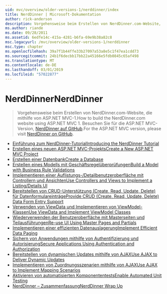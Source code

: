 ```yaml
---
uid: mvc/overview/older-versions-1/nerddinner/index
title: NerdDinner | Microsoft-Dokumentation
author: rick-anderson
description: Vorgehensweise beim Erstellen von NerdDinner.com-Website, die mithilfe von ASP.NET MVC-1. Für die ASP.NET MVC 3-Version finden Sie unter "Nerddinner" auf GitHub.
ms.author: riande
ms.date: 09/28/2011
ms.assetid: 6edfe14c-415a-4281-b6fa-69e9b38a82c8
msc.legacyurl: /mvc/overview/older-versions-1/nerddinner
msc.type: chapter
ms.openlocfilehash: 39a7f1b44ffe33b27097a53a8e5c1f47ea1cdd73
ms.sourcegitcommit: 24b1f6decbb17bb22a45166e5fdb0845c65af498
ms.translationtype: MT
ms.contentlocale: de-DE
ms.lasthandoff: 03/01/2019
ms.locfileid: "57022877"
---
```

<a name="nerddinner"></a><span data-ttu-id="d0cd8-104">NerdDinner</span><span class="sxs-lookup"><span data-stu-id="d0cd8-104">NerdDinner</span></span>
====================
> <span data-ttu-id="d0cd8-105">Vorgehensweise beim Erstellen von NerdDinner.com-Website, die mithilfe von ASP.NET MVC-1.</span><span class="sxs-lookup"><span data-stu-id="d0cd8-105">How to build the NerdDinner.com website using ASP.NET MVC 1.</span></span> <span data-ttu-id="d0cd8-106">Besuchen Sie für die ASP.NET MVC-Version, [NerdDinner auf GitHub](https://github.com/AspNetMVPSamples/NerdDinner).</span><span class="sxs-lookup"><span data-stu-id="d0cd8-106">For the ASP.NET MVC version, please visit [NerdDinner on GitHub](https://github.com/AspNetMVPSamples/NerdDinner).</span></span>


- [<span data-ttu-id="d0cd8-107">Einführung zum NerdDinner-Tutorial</span><span class="sxs-lookup"><span data-stu-id="d0cd8-107">Introducing the NerdDinner Tutorial</span></span>](introducing-the-nerddinner-tutorial.md)
- [<span data-ttu-id="d0cd8-108">Erstellen eines neuen ASP.NET MVC-Projekts</span><span class="sxs-lookup"><span data-stu-id="d0cd8-108">Create a New ASP.NET MVC Project</span></span>](create-a-new-aspnet-mvc-project.md)
- [<span data-ttu-id="d0cd8-109">Erstellen einer Datenbank</span><span class="sxs-lookup"><span data-stu-id="d0cd8-109">Create a Database</span></span>](create-a-database.md)
- [<span data-ttu-id="d0cd8-110">Erstellen eines Modells mit Geschäftsregelüberprüfungen</span><span class="sxs-lookup"><span data-stu-id="d0cd8-110">Build a Model with Business Rule Validations</span></span>](build-a-model-with-business-rule-validations.md)
- [<span data-ttu-id="d0cd8-111">Implementieren einer Auflistungs-/Detailbenutzeroberfläche mit Controllern und Ansichten</span><span class="sxs-lookup"><span data-stu-id="d0cd8-111">Use Controllers and Views to Implement a Listing/Details UI</span></span>](use-controllers-and-views-to-implement-a-listingdetails-ui.md)
- [<span data-ttu-id="d0cd8-112">Bereitstellen von CRUD-Unterstützung (Create, Read, Update, Delete) für Datenformulareinträge</span><span class="sxs-lookup"><span data-stu-id="d0cd8-112">Provide CRUD (Create, Read, Update, Delete) Data Form Entry Support</span></span>](provide-crud-create-read-update-delete-data-form-entry-support.md)
- [<span data-ttu-id="d0cd8-113">Verwenden von ViewData und Implementieren von ViewModel-Klassen</span><span class="sxs-lookup"><span data-stu-id="d0cd8-113">Use ViewData and Implement ViewModel Classes</span></span>](use-viewdata-and-implement-viewmodel-classes.md)
- [<span data-ttu-id="d0cd8-114">Wiederverwenden der Benutzeroberfläche mit Masterseiten und Teilausführungen</span><span class="sxs-lookup"><span data-stu-id="d0cd8-114">Re-use UI Using Master Pages and Partials</span></span>](re-use-ui-using-master-pages-and-partials.md)
- [<span data-ttu-id="d0cd8-115">Implementieren einer effizienten Datenauslagerung</span><span class="sxs-lookup"><span data-stu-id="d0cd8-115">Implement Efficient Data Paging</span></span>](implement-efficient-data-paging.md)
- [<span data-ttu-id="d0cd8-116">Sichern von Anwendungen mithilfe von Authentifizierung und Autorisierung</span><span class="sxs-lookup"><span data-stu-id="d0cd8-116">Secure Applications Using Authentication and Authorization</span></span>](secure-applications-using-authentication-and-authorization.md)
- [<span data-ttu-id="d0cd8-117">Bereitstellen von dynamischen Updates mithilfe von AJAX</span><span class="sxs-lookup"><span data-stu-id="d0cd8-117">Use AJAX to Deliver Dynamic Updates</span></span>](use-ajax-to-deliver-dynamic-updates.md)
- [<span data-ttu-id="d0cd8-118">Implementieren von Zuordnungsszenarien mithilfe von AJAX</span><span class="sxs-lookup"><span data-stu-id="d0cd8-118">Use AJAX to Implement Mapping Scenarios</span></span>](use-ajax-to-implement-mapping-scenarios.md)
- [<span data-ttu-id="d0cd8-119">Aktivieren von automatisierten Komponententests</span><span class="sxs-lookup"><span data-stu-id="d0cd8-119">Enable Automated Unit Testing</span></span>](enable-automated-unit-testing.md)
- [<span data-ttu-id="d0cd8-120">NerdDinner – Zusammenfassung</span><span class="sxs-lookup"><span data-stu-id="d0cd8-120">NerdDinner Wrap Up</span></span>](nerddinner-wrap-up.md)
